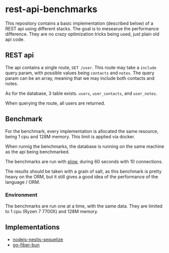# rest-api-benchmarks

This repository contains a basic implementation (described below) of a REST api using different stacks.
The goal is to mesearue the performance difference. They are no crazy optimization tricks being used, just plain old
api code.

## REST api

The api contains a single route, `GET /user`.
This route may take a `include` query param, with possible values being `contacts` and `notes`. The query param can be
an array, meaning that we may include both contacts and notes.

As for the database, 3 table exists. `users`, `user_contacts`, and `user_notes`.

When querying the route, all users are returned.

## Benchmark

For the benchmark, every implementation is allocated the same resource, being 1 cpu and 128M memory. This limit is
applied via docker.

When runnig the benchmarks, the database is running on the same machine as the api being benchmarked.

The benchmarks are run with [plow](https://github.com/six-ddc/plow), during 60 seconds with 10 connections.

The results should be taken with a grain of salt, as this benchmark is pretty heavy on the ORM, but
it still gives a good idea of the performance of the language / ORM.

### Environment

The benchmarks are run one at a time, with the same data.
They are limited to 1 cpu (Ryzen 7 7700X) and 128M memory.

## Implementations

- [nodejs-nestjs-sequelize](./nodejs-nestjs-sequelize/)
- [go-fiber-bun](./go-fiber-bun/)
